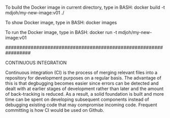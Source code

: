 To build the Docker image in current directory, type in BASH:
docker build -t mdjoh/my-new-image:v01 ./

To show Docker image, type in BASH:
docker images

To run the Docker image, type in BASH:
docker run -t mdjoh/my-new-image:v01

#################################################################

CONTINUOUS INTEGRATION

Continuous integration (CI) is the process of merging relevant files into a repository for development purposes on a regular basis. The advantage of this is that degbugging becomes easier since errors can be detected and dealt with at earlier stages of development rather than later and the amount of back-tracking is reduced. As a result, a solid foundation is built and more time can be spent on developing subsequent components instead of debugging existing code that may compromise incoming code. Frequent committing is how CI would be used on Github.
